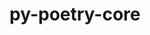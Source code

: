 ---
title: "py-poetry-core"
layout: cache
categories: [package, develop-2024-02-18]
meta: {"versions": ["1.7.0"], "compilers": ["apple-clang@=15.0.0", "cce@=15.0.1", "gcc@=11.1.0", "gcc@=11.4.0", "gcc@=7.3.1", "gcc@=7.5.0", "gcc@=9.4.0", "oneapi@=2024.0.0"], "oss": ["amzn2", "rhel8", "ubuntu18.04", "ubuntu20.04", "ubuntu22.04", "ventura"], "platforms": ["darwin", "linux"], "targets": ["aarch64", "neoverse_n1", "neoverse_v1", "neoverse_v2", "ppc64le", "x86_64_v3", "zen4"], "stacks": ["aws-isc", "aws-isc-aarch64", "data-vis-sdk", "e4s", "e4s-cray-rhel", "e4s-neoverse-v2", "e4s-neoverse_v1", "e4s-oneapi", "e4s-power", "ml-darwin-aarch64-mps", "ml-linux-x86_64-cpu", "ml-linux-x86_64-cuda", "ml-linux-x86_64-rocm", "radiuss", "root"], "num_specs": 15, "num_specs_by_stack": {"ml-darwin-aarch64-mps": 1, "root": 15, "aws-isc-aarch64": 2, "aws-isc": 1, "e4s-cray-rhel": 1, "radiuss": 1, "e4s-neoverse_v1": 1, "e4s-power": 1, "data-vis-sdk": 2, "e4s": 2, "e4s-neoverse-v2": 1, "ml-linux-x86_64-rocm": 1, "ml-linux-x86_64-cuda": 1, "ml-linux-x86_64-cpu": 1, "e4s-oneapi": 1}}
spec_details: [{"hash": "72ggbjemspkqod6jfkh2jos3n5brm6pe", "compiler": "apple-clang@=15.0.0", "versions": ["1.7.0"], "os": "ventura", "platform": "darwin", "target": "aarch64", "variants": ["build_system=python_pip"], "stacks": ["ml-darwin-aarch64-mps", "root"], "size": "-", "tarball": "https://binaries.spack.io/develop-2024-02-18/build_cache/darwin-ventura-aarch64/apple-clang-15.0.0/py-poetry-core-1.7.0/darwin-ventura-aarch64-apple-clang-15.0.0-py-poetry-core-1.7.0-72ggbjemspkqod6jfkh2jos3n5brm6pe.spack"}, {"hash": "6jkmzpoybbotic4kzdshj6yyo5esrpee", "compiler": "gcc@=7.3.1", "versions": ["1.7.0"], "os": "amzn2", "platform": "linux", "target": "aarch64", "variants": ["build_system=python_pip"], "stacks": ["aws-isc-aarch64", "root"], "size": "-", "tarball": "https://binaries.spack.io/develop-2024-02-18/build_cache/linux-amzn2-aarch64/gcc-7.3.1/py-poetry-core-1.7.0/linux-amzn2-aarch64-gcc-7.3.1-py-poetry-core-1.7.0-6jkmzpoybbotic4kzdshj6yyo5esrpee.spack"}, {"hash": "cwh4nez7etttykdr56yxuqnm74tkbiij", "compiler": "gcc@=7.3.1", "versions": ["1.7.0"], "os": "amzn2", "platform": "linux", "target": "neoverse_n1", "variants": ["build_system=python_pip"], "stacks": ["aws-isc-aarch64", "root"], "size": "-", "tarball": "https://binaries.spack.io/develop-2024-02-18/build_cache/linux-amzn2-neoverse_n1/gcc-7.3.1/py-poetry-core-1.7.0/linux-amzn2-neoverse_n1-gcc-7.3.1-py-poetry-core-1.7.0-cwh4nez7etttykdr56yxuqnm74tkbiij.spack"}, {"hash": "3njrdg26f5iyvlabehjhaydangcacspi", "compiler": "gcc@=7.3.1", "versions": ["1.7.0"], "os": "amzn2", "platform": "linux", "target": "x86_64_v3", "variants": ["build_system=python_pip"], "stacks": ["root", "aws-isc"], "size": "-", "tarball": "https://binaries.spack.io/develop-2024-02-18/build_cache/linux-amzn2-x86_64_v3/gcc-7.3.1/py-poetry-core-1.7.0/linux-amzn2-x86_64_v3-gcc-7.3.1-py-poetry-core-1.7.0-3njrdg26f5iyvlabehjhaydangcacspi.spack"}, {"hash": "q25ssbjavllv7ajbumhrqfqnw22nyosd", "compiler": "cce@=15.0.1", "versions": ["1.7.0"], "os": "rhel8", "platform": "linux", "target": "zen4", "variants": ["build_system=python_pip"], "stacks": ["e4s-cray-rhel", "root"], "size": "-", "tarball": "https://binaries.spack.io/develop-2024-02-18/build_cache/linux-rhel8-zen4/cce-15.0.1/py-poetry-core-1.7.0/linux-rhel8-zen4-cce-15.0.1-py-poetry-core-1.7.0-q25ssbjavllv7ajbumhrqfqnw22nyosd.spack"}, {"hash": "k3bqt5fnblozmb4bjoejqt4cr53i6jfx", "compiler": "gcc@=7.5.0", "versions": ["1.7.0"], "os": "ubuntu18.04", "platform": "linux", "target": "x86_64_v3", "variants": ["build_system=python_pip"], "stacks": ["radiuss", "root"], "size": "-", "tarball": "https://binaries.spack.io/develop-2024-02-18/build_cache/linux-ubuntu18.04-x86_64_v3/gcc-7.5.0/py-poetry-core-1.7.0/linux-ubuntu18.04-x86_64_v3-gcc-7.5.0-py-poetry-core-1.7.0-k3bqt5fnblozmb4bjoejqt4cr53i6jfx.spack"}, {"hash": "r5jcqopiuhfel5ywv5oyq4u6zupynhc7", "compiler": "gcc@=11.4.0", "versions": ["1.7.0"], "os": "ubuntu20.04", "platform": "linux", "target": "neoverse_v1", "variants": ["build_system=python_pip"], "stacks": ["e4s-neoverse_v1", "root"], "size": "-", "tarball": "https://binaries.spack.io/develop-2024-02-18/build_cache/linux-ubuntu20.04-neoverse_v1/gcc-11.4.0/py-poetry-core-1.7.0/linux-ubuntu20.04-neoverse_v1-gcc-11.4.0-py-poetry-core-1.7.0-r5jcqopiuhfel5ywv5oyq4u6zupynhc7.spack"}, {"hash": "joxug5seajzmsdy7cmanagczoqytdtcj", "compiler": "gcc@=9.4.0", "versions": ["1.7.0"], "os": "ubuntu20.04", "platform": "linux", "target": "ppc64le", "variants": ["build_system=python_pip"], "stacks": ["e4s-power", "root"], "size": "-", "tarball": "https://binaries.spack.io/develop-2024-02-18/build_cache/linux-ubuntu20.04-ppc64le/gcc-9.4.0/py-poetry-core-1.7.0/linux-ubuntu20.04-ppc64le-gcc-9.4.0-py-poetry-core-1.7.0-joxug5seajzmsdy7cmanagczoqytdtcj.spack"}, {"hash": "oehnv2uenqyra72jdvuxlrpjprxbi2rm", "compiler": "gcc@=11.1.0", "versions": ["1.7.0"], "os": "ubuntu20.04", "platform": "linux", "target": "x86_64_v3", "variants": ["build_system=python_pip"], "stacks": ["data-vis-sdk", "root"], "size": "-", "tarball": "https://binaries.spack.io/develop-2024-02-18/build_cache/linux-ubuntu20.04-x86_64_v3/gcc-11.1.0/py-poetry-core-1.7.0/linux-ubuntu20.04-x86_64_v3-gcc-11.1.0-py-poetry-core-1.7.0-oehnv2uenqyra72jdvuxlrpjprxbi2rm.spack"}, {"hash": "ttgamyix3ratiig3lmipn7b3t74ddhyd", "compiler": "gcc@=11.1.0", "versions": ["1.7.0"], "os": "ubuntu20.04", "platform": "linux", "target": "x86_64_v3", "variants": ["build_system=python_pip"], "stacks": ["data-vis-sdk", "root"], "size": "-", "tarball": "https://binaries.spack.io/develop-2024-02-18/build_cache/linux-ubuntu20.04-x86_64_v3/gcc-11.1.0/py-poetry-core-1.7.0/linux-ubuntu20.04-x86_64_v3-gcc-11.1.0-py-poetry-core-1.7.0-ttgamyix3ratiig3lmipn7b3t74ddhyd.spack"}, {"hash": "dp32trwypfchtc5w6ywim7wsua3drxue", "compiler": "gcc@=11.4.0", "versions": ["1.7.0"], "os": "ubuntu20.04", "platform": "linux", "target": "x86_64_v3", "variants": ["build_system=python_pip"], "stacks": ["e4s", "root"], "size": "-", "tarball": "https://binaries.spack.io/develop-2024-02-18/build_cache/linux-ubuntu20.04-x86_64_v3/gcc-11.4.0/py-poetry-core-1.7.0/linux-ubuntu20.04-x86_64_v3-gcc-11.4.0-py-poetry-core-1.7.0-dp32trwypfchtc5w6ywim7wsua3drxue.spack"}, {"hash": "o2xfzsksfj2gpecdvwu22tg5jqtnyyou", "compiler": "gcc@=11.4.0", "versions": ["1.7.0"], "os": "ubuntu20.04", "platform": "linux", "target": "x86_64_v3", "variants": ["build_system=python_pip"], "stacks": ["e4s", "root"], "size": "-", "tarball": "https://binaries.spack.io/develop-2024-02-18/build_cache/linux-ubuntu20.04-x86_64_v3/gcc-11.4.0/py-poetry-core-1.7.0/linux-ubuntu20.04-x86_64_v3-gcc-11.4.0-py-poetry-core-1.7.0-o2xfzsksfj2gpecdvwu22tg5jqtnyyou.spack"}, {"hash": "5m2qyubrfy5qktaoc6qgtfdlvndlksmj", "compiler": "gcc@=11.4.0", "versions": ["1.7.0"], "os": "ubuntu22.04", "platform": "linux", "target": "neoverse_v2", "variants": ["build_system=python_pip"], "stacks": ["e4s-neoverse-v2", "root"], "size": "-", "tarball": "https://binaries.spack.io/develop-2024-02-18/build_cache/linux-ubuntu22.04-neoverse_v2/gcc-11.4.0/py-poetry-core-1.7.0/linux-ubuntu22.04-neoverse_v2-gcc-11.4.0-py-poetry-core-1.7.0-5m2qyubrfy5qktaoc6qgtfdlvndlksmj.spack"}, {"hash": "hb62dsdbfehxoklks247r5ngtq6h3zgt", "compiler": "gcc@=11.4.0", "versions": ["1.7.0"], "os": "ubuntu22.04", "platform": "linux", "target": "x86_64_v3", "variants": ["build_system=python_pip"], "stacks": ["ml-linux-x86_64-rocm", "ml-linux-x86_64-cuda", "ml-linux-x86_64-cpu", "root"], "size": "-", "tarball": "https://binaries.spack.io/develop-2024-02-18/build_cache/linux-ubuntu22.04-x86_64_v3/gcc-11.4.0/py-poetry-core-1.7.0/linux-ubuntu22.04-x86_64_v3-gcc-11.4.0-py-poetry-core-1.7.0-hb62dsdbfehxoklks247r5ngtq6h3zgt.spack"}, {"hash": "gon23i6eu5tzbiwjmadh65mz5jxb7by6", "compiler": "oneapi@=2024.0.0", "versions": ["1.7.0"], "os": "ubuntu22.04", "platform": "linux", "target": "x86_64_v3", "variants": ["build_system=python_pip"], "stacks": ["e4s-oneapi", "root"], "size": "-", "tarball": "https://binaries.spack.io/develop-2024-02-18/build_cache/linux-ubuntu22.04-x86_64_v3/oneapi-2024.0.0/py-poetry-core-1.7.0/linux-ubuntu22.04-x86_64_v3-oneapi-2024.0.0-py-poetry-core-1.7.0-gon23i6eu5tzbiwjmadh65mz5jxb7by6.spack"}]
---